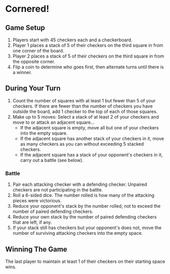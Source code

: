 # Cornered!

## Game Setup

1. Players start with 45 checkers each and a checkerboard.
2. Player 1 places a stack of 5 of their checkers on the third square in from one corner of the board.
3. Player 2 places a stack of 5 of their checkers on the third square in from the opposite corner.
4. Flip a coin to determine who goes first, then alternate turns until there is a winner.

## During Your Turn

1. Count the number of squares with at least 1 but fewer than 5 of your checkers. If there are fewer than the number of checkers you have outside the board, add 1 checker to the top of each of those squares.
2. Make up to 5 moves: Select a stack of at least 2 of your checkers and move to or attack an adjacent square...
   - If the adjacent square is empty, move all but one of your checkers into the empty square.
   - If the adjacent square has another stack of your checkers in it, move as many checkers as you can without exceeding 5 stacked checkers.
   - If the adjacent square has a stack of your opponent's checkers in it, carry out a battle (see below).

### Battle

1. Pair each attacking checker with a defending checker. Unpaired checkers are not participating in the battle.
2. Roll a 6-sided dice. The number rolled is how many of the attacking pieces were victorious.
3. Reduce your opponent's stack by the number rolled, not to exceed the number of paired defending checkers.
4. Reduce your own stack by the number of paired defending checkers that are left, if any.
5. If your stack still has checkers but your opponent's does not, move the number of surviving attacking checkers into the empty space.

## Winning The Game

The last player to maintain at least 1 of their checkers on their starting space wins.
